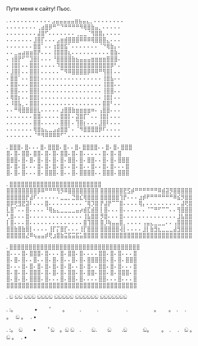 Пути меня к сайту!
              Пьос.

.
⠄⠄⠄⠄⠄⠄⠄⠄⠄⠄⠄⣠⣤⣤⣤⣤⣤⣶⣦⣤⣄⡀⠄⠄⠄⠄⠄⠄⠄⠄
⠄⠄⠄⠄⠄⠄⠄⠄⢀⣴⣿⡿⠛⠉⠙⠛⠛⠛⠛⠻⢿⣿⣷⣤⡀⠄⠄⠄⠄⠄
⠄⠄⠄⠄⠄⠄⠄⠄⣼⣿⠋⠄⠄⠄⠄⠄⠄⠄⢀⣀⣀⠈⢻⣿⣿⡄⠄⠄⠄⠄
⠄⠄⠄⠄⠄⠄⠄⣸⣿⡏⠄⠄⠄⣠⣶⣾⣿⣿⣿⠿⠿⠿⢿⣿⣿⣿⣄⠄⠄⠄
⠄⠄⠄⠄⠄⠄⠄⣿⣿⠁⠄⠄⢰⣿⣿⣯⠁⠄⠄⠄⠄⠄⠄⠄⠈⠙⢿⣷⡄⠄
⠄⠄⣀⣤⣴⣶⣶⣿⡟⠄⠄⠄⢸⣿⣿⣿⣆⠄⠄⠄⠄⠄⠄⠄⠄⠄⠄⣿⣷⠄
⠄⢰⣿⡟⠋⠉⣹⣿⡇⠄⠄⠄⠘⣿⣿⣿⣿⣷⣦⣤⣤⣤⣶⣶⣶⣶⣿⣿⣿⠄
⠄⢸⣿⡇⠄⠄⣿⣿⡇⠄⠄⠄⠄⠹⣿⣿⣿⣿⣿⣿⣿⣿⣿⣿⣿⣿⣿⡿⠃⠄
⠄⣸⣿⡇⠄⠄⣿⣿⡇⠄⠄⠄⠄⠄⠉⠻⠿⣿⣿⣿⣿⡿⠿⠿⠛⢻⣿⡇⠄⠄
⠄⣿⣿⠁⠄⠄⣿⣿⡇⠄⠄⠄⠄⠄⠄⠄⠄⠄⠄⠄⠄⠄⠄⠄⠄⢸⣿⣧⠄⠄
⠄⣿⣿⠄⠄⠄⣿⣿⡇⠄⠄⠄⠄⠄⠄⠄⠄⠄⠄⠄⠄⠄⠄⠄⠄⢸⣿⣿⠄⠄
⠄⣿⣿⠄⠄⠄⣿⣿⡇⠄⠄⠄⠄⠄⠄⠄⠄⠄⠄⠄⠄⠄⠄⠄⠄⢸⣿⣿⠄⠄
⠄⢿⣿⡆⠄⠄⣿⣿⡇⠄⠄⠄⠄⠄⠄⠄⠄⠄⠄⠄⠄⠄⠄⠄⠄⢸⣿⡇⠄⠄
⠄⠸⣿⣧⡀⠄⣿⣿⡇⠄⠄⠄⠄⠄⠄⠄⠄⠄⠄⠄⠄⠄⠄⠄⠄⣿⣿⠃⠄⠄
⠄⠄⠛⢿⣿⣿⣿⣿⣇⠄⠄⠄⠄⠄⣰⣿⣿⣷⣶⣶⣶⣶⠶⠄⢠⣿⣿⠄⠄⠄
⠄⠄⠄⠄⠄⠄⠄⣿⣿⠄⠄⠄⠄⠄⣿⣿⡇⠄⣽⣿⡏⠁⠄⠄⢸⣿⡇⠄⠄⠄
⠄⠄⠄⠄⠄⠄⠄⣿⣿⠄⠄⠄⠄⠄⣿⣿⡇⠄⢹⣿⡆⠄⠄⠄⣸⣿⠇⠄⠄⠄
⠄⠄⠄⠄⠄⠄⠄⢿⣿⣦⣄⣀⣠⣴⣿⣿⠁⠄⠈⠻⣿⣿⣿⣿⡿⠏⠄⠄⠄⠄
⠄⠄⠄⠄⠄⠄⠄⠈⠛⠻⠿⠿⠿⠿⠋⠁⠄⠄⠄⠄⠄⠄⠄⠄⠄⠄⠄⠄⠄⠄


.
⣿⣿⣿⠄⣿⠄⠄⠄⣿⠄⣿⣿⣿⠄⣿⠄⠄⣿⠄⣿⣿⣿⣿⠄⠄⣿⠄⣿⠄⣿⣿⣿
⣿⠄⣿⠄⣿⣿⠄⣿⣿⠄⣿⠄⣿⠄⣿⣿⠄⣿⠄⣿⠄⠄⠄⠄⠄⣿⠄⣿⠄⣿
⣿⣿⣿⠄⣿⠄⣿⠄⣿⠄⣿⠄⣿⠄⣿⠄⣿⣿⠄⣿⠄⣿⣿⠄⠄⣿⠄⣿⠄⣿⣿⣿
⣿⠄⣿⠄⣿⠄⠄⠄⣿⠄⣿⠄⣿⠄⣿⠄⠄⣿⠄⣿⠄⠄⣿⠄⠄⣿⠄⣿⠄⠄⠄⣿
⣿⠄⣿⠄⣿⠄⠄⠄⣿⠄⣿⣿⣿⠄⣿⠄⠄⣿⠄⣿⣿⣿⣿⠄⠄⣿⣿⣿⠄⣿⣿⣿


.
⣿⣿⣿⣿⣿⣿⣿⣿⣿⣿⣿⣿⣿⣿⣿⣿⣿⣿⣿⣿⣿⣿⣿⣿
⣿⣿⣿⣿⣿⣿⣿⣿⡿⠿⠛⠛⠛⢻⡻⠿⣿⣿⣿⣿⣿⣿⣿⣿ 
⣿⣿⣿⣿⣿⣿⣟⣫⡾⠛⠛⠛⠛⠛⠛⠿⣾⣽⡻⣿⣿⣿⣿⣿ 
⣿⣿⣿⣿⣿⡟⣼⠏⠄⠄⠄⠄⠄⠄⣀⣀⡀⣙⣿⣎⢿⣿⣿⣿
⣿⣿⣿⣿⣿⢹⡟⠄⠄⠄⣰⡾⠟⠛⠛⠛⠛⠛⠛⠿⣮⡻⣿⣿ 
⣿⡿⢟⣻⣟⣽⠇⠄⠄⠄⣿⠄⠄⠄⠄⠄⠄⠄⠄⠄⠈⢿⡹⣿ 
⡟⣼⡟⠉⠉⣿⠄⠄⠄⠄⢿⡄⠄⠄⠄⠄⠄⠄⠄⠄⠄⣼⢟⣿ 
⣇⣿⠁⠄⠄⣿⠄⠄⠄⠄⠘⢿⣦⣄⣀⣀⣀⣀⣤⡴⣾⣏⣾⣿ 
⡇⣿⠄⠄⠄⣿⠄⠄⠄⠄⠄⠄⠈⠉⠛⠋⠉⠉⠄⠄⢻⣿⣿⣿ 
⢃⣿⠄⠄⠄⣿⠄⠄⠄⠄⠄⠄⠄⠄⠄⠄⠄⠄⠄⠄⢸⣧⣿⣿ 
⡻⣿⠄⠄⠄⣿⠄⠄⠄⠄⠄⠄⠄⠄⠄⠄⠄⠄⠄⠄⣸⣧⣿⣿ 
⡇⣿⠄⠄⠄⣿⠄⠄⠄⠄⠄⠄⠄⠄⠄⠄⠄⠄⠄⠄⣿⢹⣿⣿ 
⣿⡸⢷⣤⣤⣿⡀⠄⠄⠄⠄⢠⣤⣄⣀⣀⣀⠄⠄⢠⣿⣿⣿⣿ 
⣿⣿⣷⣿⣷⣿⡇⠄⠄⠄⠄⢸⡏⡍⣿⡏⠄⠄⠄⢸⡏⣿⣿⣿ 
⣿⣿⣿⣿⣿⢼⡇⠄⠄⠄⠄⣸⡇⣷⣻⣆⣀⣀⣀⣼⣻⣿⣿⣿ 
⣿⣿⣿⣿⣿⣜⠿⢦⣤⣤⡾⢟⣰⣿⣷⣭⣯⣭⣯⣥⣿⣿⣿⣿
⣿⣿⣿⣿⣿⣿⣿⣿⣿⣿⣿⣿⣿⣿⣿⣿⣿⣿⣿⣿⣿⣿⣿⣿


.
⣿⣿⣿⣿⣿⣿⣿⣿⣿⣿⣿⣿⣿⣿⣿⣿⣿⣿⣿⣿⣿⣿⣿⣿⣿⣿⣿⣿⣿⣿⣿⣿⣿⣿
⣿⠄⠄⠄⣿⠄⣿⣿⣿⠄⣿⠄⠄⠄⣿⠄⣿⣿⠄⣿⠄⠄⠄⠄⣿⣿⠄⣿⠄⣿⠄⠄⠄⣿
⣿⠄⣿⠄⣿⠄⠄⣿⠄⠄⣿⠄⣿⠄⣿⠄⠄⣿⠄⣿⠄⣿⣿⣿⣿⣿⠄⣿⠄⣿⠄⣿⣿⣿
⣿⠄⠄⠄⣿⠄⣿⠄⣿⠄⣿⠄⣿⠄⣿⠄⣿⠄⠄⣿⠄⣿⠄⠄⣿⣿⠄⣿⠄⣿⠄⠄⠄⣿
⣿⠄⣿⠄⣿⠄⣿⣿⣿⠄⣿⠄⣿⠄⣿⠄⣿⣿⠄⣿⠄⣿⣿⠄⣿⣿⠄⣿⠄⣿⣿⣿⠄⣿
⣿⠄⣿⠄⣿⠄⣿⣿⣿⠄⣿⠄⠄⠄⣿⠄⣿⣿⠄⣿⠄⠄⠄⠄⣿⣿⠄⠄⠄⣿⠄⠄⠄⣿
⣿⣿⣿⣿⣿⣿⣿⣿⣿⣿⣿⣿⣿⣿⣿⣿⣿⣿⣿⣿⣿⣿⣿⣿⣿⣿⣿⣿⣿⣿⣿⣿⣿⣿


.
ඞ
ඞඞ
ඞඞඞ
ඞඞඞඞ
ඞඞඞඞඞ
ඞඞඞඞඞඞ
ඞඞඞඞඞඞඞ


.
:。　　　　•　 　ﾟ　　。 
　　.　　　.　　　 　　.　　　　　。　　 。　. 
　.　　 。　 ඞ 。　 . • 


.
:。　ඞ　　•　 　ﾟඞ　。ඞ
ඞ　.　　ඞ.　　ඞ　　.ඞ　　　ඞ。　　 。　. 
　.　ඞ 。　 ඞ 。　 . • 
